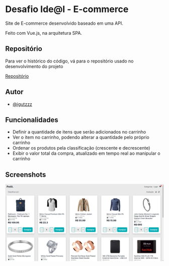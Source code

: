 
# Desafio Ide@l - E-commerce

Site de E-commerce desenvolvido baseado em uma API.

Feito com Vue.js, na arquitetura SPA.


## Repositório

Para ver o histórico do código, vá para o repositório usado no desenvolvimento do projeto

[Repositório](https://github.com/igutzzz/ecommerce-vue)

## Autor

- [@igutzzz](https://www.github.com/igutzzz)


## Funcionalidades

- Definir a quantidade de itens que serão adicionados no carrinho
- Ver o item no carrinho, podendo alterar a quantidade pelo próprio carrinho
- Ordenar os produtos pela classificação (crescente e decrescente)
- Exibir o valor total da compra, atualizado em tempo real ao manipular o carrinho
## Screenshots

![Site Screenshot](./screenshot.png)

